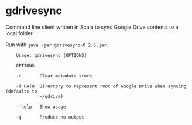 # gdrivesync

Command line client written in Scala to sync Google Drive contents to a local folder.

Run with `java -jar gdrivesync-0.2.5.jar`.

```
    Usage: gdrivesync [OPTIONS]

    OPTIONS

    -c       Clear metadata store

    -d PATH  Directory to represent root of Google Drive when syncing (defaults to
             ~/gdrive)

    --help   Show usage

    -q       Produce no output
```
